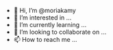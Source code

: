 - 👋 Hi, I’m @moriakamy
- 👀 I’m interested in ...
- 🌱 I’m currently learning ...
- 💞️ I’m looking to collaborate on ...
- 📫 How to reach me ...

<!---
moriakamy/moriakamy is a ✨ special ✨ repository because its `README.md` (this file) appears on your GitHub profile.
You can click the Preview link to take a look at your changes.
--->
